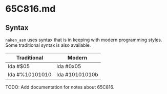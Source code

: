 
65C816.md
=========

## Syntax
```naken_asm``` uses syntax that is in keeping with modern programming styles. Some traditional syntax is also available.

| Traditional    | Modern         |
|----------------|----------------|
| lda #$05       | lda #0x05      |
| lda #%10101010 | lda #10101010b |

TODO: Add documentation for notes about 65C816.

